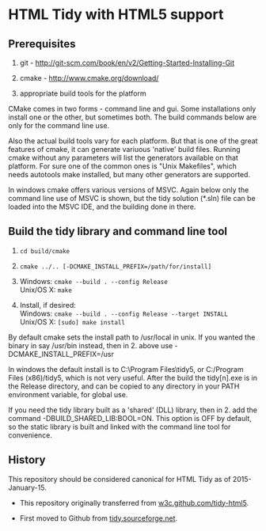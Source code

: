 # HTML Tidy with HTML5 support

## Prerequisites

  1. git - http://git-scm.com/book/en/v2/Getting-Started-Installing-Git
  
  2. cmake - http://www.cmake.org/download/
  
  3. appropriate build tools for the platform
  
CMake comes in two forms - command line and gui. Some installations only install one or the other, but sometimes both. The build commands below are only for the command line use.

Also the actual build tools vary for each platform. But that is one of the great features of cmake, it can generate variuous 'native' build files. Running cmake without any parameters will list the generators available on that platform. For sure one of the common ones is "Unix Makefiles", which needs autotools make installed, but many other generators are supported.

In windows cmake offers various versions of MSVC. Again below only the command line use of MSVC is shown, but the tidy solution (*.sln) file can be loaded into the MSVC IDE, and the building done in there.


## Build the tidy library and command line tool

  1. `cd build/cmake`

  2. `cmake ../.. [-DCMAKE_INSTALL_PREFIX=/path/for/install]`

  3. Windows:  `cmake --build . --config Release`  
     Unix/OS X: `make`

  4. Install, if desired:  
     Windows: `cmake --build . --config Release --target INSTALL`  
     Unix/OS X: `[sudo] make install`

By default cmake sets the install path to /usr/local in unix. If you wanted the binary in say /usr/bin instead, then in 2. above use -DCMAKE_INSTALL_PREFIX=/usr

In windows the default install is to C:\Program Files\tidy5, or C:/Program Files (x86)/tidy5, which is  not very useful. After the build the tidy[n].exe is in the Release directory, and can be copied to any directory in your PATH environment variable, for global use.

If you need the tidy library built as a 'shared' (DLL) library, then in 2. add the command -DBUILD_SHARED_LIB:BOOL=ON. This option is OFF by default, so the static library is built and linked with the command line tool for convenience.

## History

This repository should be considered canonical for HTML Tidy as of 2015-January-15.

 - This repository originally transferred from [w3c.github.com/tidy-html5][1].
 
 - First moved to Github from [tidy.sourceforge.net][2].


   [1]: http://w3c.github.com/tidy-html5/

   [2]: http://tidy.sourceforge.net

